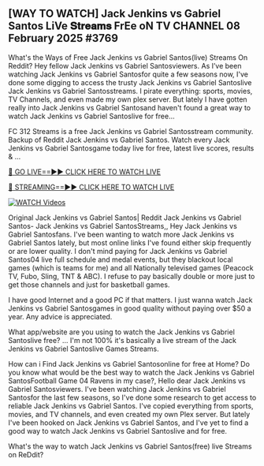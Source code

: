 ## [WAY TO WATCH] Jack Jenkins vs Gabriel Santos LiVe 𝐒𝐭𝐫𝐞𝐚𝐦𝐬 FrEe oN TV CHANNEL 08 February 2025 #3769

What's the Ways of Free Jack Jenkins vs Gabriel Santos(live) Streams On Reddit? Hey fellow Jack Jenkins vs Gabriel Santosviewers. As I’ve been watching Jack Jenkins vs Gabriel Santosfor quite a few seasons now, I've done some digging to access the trusty Jack Jenkins vs Gabriel Santoslive Jack Jenkins vs Gabriel Santosstreams. I pirate everything: sports, movies, TV Channels, and even made my own plex server. But lately I have gotten really into Jack Jenkins vs Gabriel Santosand haven't found a great way to watch Jack Jenkins vs Gabriel Santoslive for free...

FC 312 Streams is a free Jack Jenkins vs Gabriel Santosstream community. Backup of Reddit Jack Jenkins vs Gabriel Santos. Watch every Jack Jenkins vs Gabriel Santosgame today live for free, latest live scores, results & ...

[🔴 GO LIVE==►► CLICK HERE TO WATCH LIVE](https://streamespn.org/ufc-312-du-plessis-vs-strickland-2-live/?md)

[🔴 STREAMING==►► CLICK HERE TO WATCH LIVE](https://streamespn.org/ufc-312-du-plessis-vs-strickland-2-live/?md)

[![WATCH Videos](https://i.imgur.com/dJHk4Zq.gif)](https://streamespn.org/ufc-312-du-plessis-vs-strickland-2-live/?md)

Original Jack Jenkins vs Gabriel Santos| Reddit Jack Jenkins vs Gabriel Santos- Jack Jenkins vs Gabriel SantosStreams,, Hey Jack Jenkins vs Gabriel Santosfans. I've been wanting to watch more Jack Jenkins vs Gabriel Santos lately, but most online links I've found either skip frequently or are lower quality. I don't mind paying for Jack Jenkins vs Gabriel Santos04 live full schedule and medal events, but they blackout local games (which is teams for me) and all Nationally televised games (Peacock TV, Fubo, Sling, TNT & ABC). I refuse to pay basically double or more just to get those channels and just for basketball games.

I have good Internet and a good PC if that matters. I just wanna watch Jack Jenkins vs Gabriel Santosgames in good quality without paying over $50 a year. Any advice is appreciated.

What app/website are you using to watch the Jack Jenkins vs Gabriel Santoslive free? ... I'm not 100% it's basically a live stream of the Jack Jenkins vs Gabriel Santoslive Games Streams.

How can i Find Jack Jenkins vs Gabriel Santosonline for free at Home? Do you know what would be the best way to watch the Jack Jenkins vs Gabriel SantosFootball Game 04 Ravens in my case?, Hello dear Jack Jenkins vs Gabriel Santosviewers. I've been watching Jack Jenkins vs Gabriel Santosfor the last few seasons, so I've done some research to get access to reliable Jack Jenkins vs Gabriel Santos. I've copied everything from sports, movies, and TV channels, and even created my own Plex server. But lately I've been hooked on Jack Jenkins vs Gabriel Santos, and I've yet to find a good way to watch Jack Jenkins vs Gabriel Santoslive and for free.

What's the way to watch Jack Jenkins vs Gabriel Santos(free) live Streams on ReDdit?